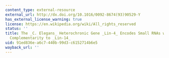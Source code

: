 ```yaml
---
content_type: external-resource
external_url: http://dx.doi.org/10.1016/0092-8674(93)90529-Y
has_external_license_warning: true
license: https://en.wikipedia.org/wiki/All_rights_reserved
status: ''
title: The _C. Elegans_ Heterochronic Gene _Lin-4_ Encodes Small RNAs with Antisense
  Complementarity to _Lin-14_
uid: 91ed836e-a6c7-440b-99d3-c6152714b6e5
wayback_url: ''
---
```

